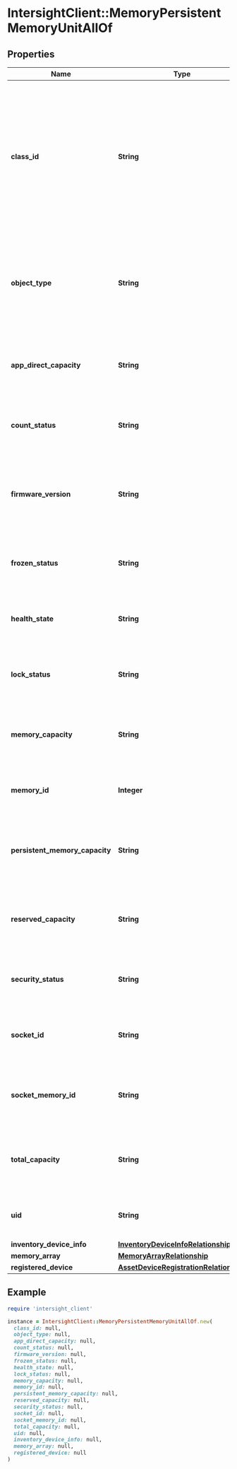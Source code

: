 # IntersightClient::MemoryPersistentMemoryUnitAllOf

## Properties

| Name | Type | Description | Notes |
| ---- | ---- | ----------- | ----- |
| **class_id** | **String** | The fully-qualified name of the instantiated, concrete type. This property is used as a discriminator to identify the type of the payload when marshaling and unmarshaling data. | [default to &#39;memory.PersistentMemoryUnit&#39;] |
| **object_type** | **String** | The fully-qualified name of the instantiated, concrete type. The value should be the same as the &#39;ClassId&#39; property. | [default to &#39;memory.PersistentMemoryUnit&#39;] |
| **app_direct_capacity** | **String** | AppDirect capacity in GiB of the Persistent Memory Module on a server. | [optional][readonly] |
| **count_status** | **String** | Count status of the Persistent Memory Module on a server. | [optional][readonly] |
| **firmware_version** | **String** | Firmware version of the firware running on the Persistent Memory Module on a server. | [optional][readonly] |
| **frozen_status** | **String** | Frozen status of the Persistent Memory Module on a server. | [optional][readonly] |
| **health_state** | **String** | Health state of the Persistent Memory Module on a server. | [optional][readonly] |
| **lock_status** | **String** | Lock status of the Persistent Memory Module on a server. | [optional][readonly] |
| **memory_capacity** | **String** | Memory capacity in GiB of the Persistent Memory Module on a server. | [optional][readonly] |
| **memory_id** | **Integer** | ID of the Persistent Memory Module on a server. | [optional][readonly] |
| **persistent_memory_capacity** | **String** | Persistent Memory capacity in GiB of the Persistent Memory Module on a server. | [optional][readonly] |
| **reserved_capacity** | **String** | Reserved capacity in GiB of the Persistent Memory Module on a server. | [optional][readonly] |
| **security_status** | **String** | Security status of the Persistent Memory Module on a server. | [optional][readonly] |
| **socket_id** | **String** | Socket ID of the Persistent Memory Module on a server. | [optional][readonly] |
| **socket_memory_id** | **String** | Socket Memory ID of the Persistent Memory Module on a server. | [optional][readonly] |
| **total_capacity** | **String** | Total capacity in GiB of the Persistent Memory Module on a server. | [optional][readonly] |
| **uid** | **String** | UID of the Persistent Memory Module on a server. | [optional][readonly] |
| **inventory_device_info** | [**InventoryDeviceInfoRelationship**](InventoryDeviceInfoRelationship.md) |  | [optional] |
| **memory_array** | [**MemoryArrayRelationship**](MemoryArrayRelationship.md) |  | [optional] |
| **registered_device** | [**AssetDeviceRegistrationRelationship**](AssetDeviceRegistrationRelationship.md) |  | [optional] |

## Example

```ruby
require 'intersight_client'

instance = IntersightClient::MemoryPersistentMemoryUnitAllOf.new(
  class_id: null,
  object_type: null,
  app_direct_capacity: null,
  count_status: null,
  firmware_version: null,
  frozen_status: null,
  health_state: null,
  lock_status: null,
  memory_capacity: null,
  memory_id: null,
  persistent_memory_capacity: null,
  reserved_capacity: null,
  security_status: null,
  socket_id: null,
  socket_memory_id: null,
  total_capacity: null,
  uid: null,
  inventory_device_info: null,
  memory_array: null,
  registered_device: null
)
```


